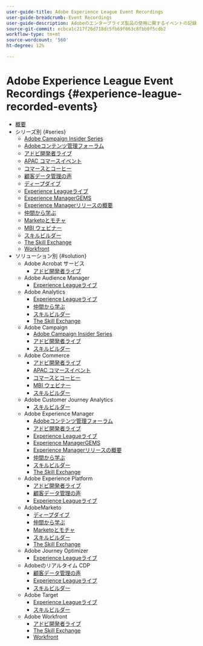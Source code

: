 ```yaml
---
user-guide-title: Adobe Experience League Event Recordings
user-guide-breadcrumb: Event Recordings
user-guide-description: Adobeのエンタープライズ製品の使用に関するイベントの記録のコレクション
source-git-commit: ecbca1c217f26d718dc5fb69f063c8fbb0f5cdb2
workflow-type: tm+mt
source-wordcount: '560'
ht-degree: 12%

---
```



# Adobe Experience League Event Recordings {#experience-league-recorded-events}

+ [概要](overview.md)
+ シリーズ別 {#series}
   + [Adobe Campaign Insider Series](https://experienceleague.adobe.com/docs/events/adobe-campaign-insider-recordings/overview.html)
   + [Adobeコンテンツ管理フォーラム](https://experienceleague.adobe.com/docs/events/adobe-content-management-forum-recordings/overview.html)
   + [アドビ開発者ライブ](https://experienceleague.adobe.com/docs/events/adobe-developers-live-recordings/overview.html)
   + [APAC コマースイベント](https://experienceleague.adobe.com/docs/events/apac-commerce-recordings/overview.html)
   + [コマースとコーヒー](https://experienceleague.adobe.com/docs/events/commerce-and-coffee-recordings/overview.html)
   + [顧客データ管理の声](https://experienceleague.adobe.com/docs/events/customer-data-management-voices-recordings/overview.html)
   + [ディープダイブ](https://experienceleague.adobe.com/docs/events/deep-dives-recordings/overview.html)
   + [Experience Leagueライブ](https://experienceleague.adobe.com/docs/events/experience-league-live-recordings/overview.html)
   + [Experience ManagerGEMS](https://experienceleague.adobe.com/docs/events/experience-manager-gems-recordings/overview.html)
   + [Experience Managerリリースの概要](https://experienceleague.adobe.com/docs/events/aemcs-release-update-recordings/overview.html)
   + [仲間から学ぶ](https://experienceleague.adobe.com/docs/events/learn-from-your-peers-recordings/overview.html)
   + [Marketoとモチャ](https://experienceleague.adobe.com/docs/events/marketo-and-mochas-recordings/overview.html)
   + [MBI ウェビナー](https://experienceleague.adobe.com/docs/events/mbi-webinars-recordings/overview.html)
   + [スキルビルダー](https://experienceleague.adobe.com/docs/events/skill-builder-recordings/overview.html)
   + [The Skill Exchange](https://experienceleague.adobe.com/docs/events/the-skill-exchange-recordings/overview.html)
   + [Workfront](https://experienceleague.adobe.com/docs/events/workfront-recordings/overview.html)
+ ソリューション別 {#solution}
   + Adobe Acrobat サービス
      + [アドビ開発者ライブ](https://experienceleague.adobe.com/docs/events/adobe-developers-live-recordings/overview.html)
   + Adobe Audience Manager
      + [Experience Leagueライブ](https://experienceleague.adobe.com/docs/events/experience-league-live-recordings/overview.html)
   + Adobe Analytics
      + [Experience Leagueライブ](https://experienceleague.adobe.com/docs/events/experience-league-live-recordings/overview.html)
      + [仲間から学ぶ](https://experienceleague.adobe.com/docs/events/learn-from-your-peers-recordings/overview.html)
      + [スキルビルダー](https://experienceleague.adobe.com/docs/events/skill-builder-recordings/overview.html)
      + [The Skill Exchange](https://experienceleague.adobe.com/docs/events/the-skill-exchange-recordings/overview.html)
   + Adobe Campaign
      + [Adobe Campaign Insider Series](https://experienceleague.adobe.com/docs/events/adobe-campaign-insider-recordings/overview.html)
      + [アドビ開発者ライブ](https://experienceleague.adobe.com/docs/events/adobe-developers-live-recordings/overview.html)
      + [スキルビルダー](https://experienceleague.adobe.com/docs/events/skill-builder-recordings/overview.html)
   + Adobe Commerce
      + [アドビ開発者ライブ](https://experienceleague.adobe.com/docs/events/adobe-developers-live-recordings/overview.html)
      + [APAC コマースイベント](https://experienceleague.adobe.com/docs/events/apac-commerce-recordings/overview.html)
      + [コマースとコーヒー](https://experienceleague.adobe.com/docs/events/commerce-and-coffee-recordings/overview.html)
      + [MBI ウェビナー](https://experienceleague.adobe.com/docs/events/mbi-webinars-recordings/overview.html)
      + [スキルビルダー](https://experienceleague.adobe.com/docs/events/skill-builder-recordings/overview.html)
   + Adobe Customer Journey Analytics
      + [スキルビルダー](https://experienceleague.adobe.com/docs/events/skill-builder-recordings/overview.html)
   + Adobe Experience Manager
      + [Adobeコンテンツ管理フォーラム](https://experienceleague.adobe.com/docs/events/adobe-content-management-forum-recordings/overview.html)
      + [アドビ開発者ライブ](https://experienceleague.adobe.com/docs/events/adobe-developers-live-recordings/overview.html)
      + [Experience Leagueライブ](https://experienceleague.adobe.com/docs/events/experience-league-live-recordings/overview.html)
      + [Experience ManagerGEMS](https://experienceleague.adobe.com/docs/events/experience-manager-gems-recordings/overview.html)
      + [Experience Managerリリースの概要](https://experienceleague.adobe.com/docs/events/aemcs-release-update-recordings/overview.html)
      + [仲間から学ぶ](https://experienceleague.adobe.com/docs/events/learn-from-your-peers-recordings/overview.html)
      + [スキルビルダー](https://experienceleague.adobe.com/docs/events/skill-builder-recordings/overview.html)
      + [The Skill Exchange](https://experienceleague.adobe.com/docs/events/the-skill-exchange-recordings/overview.html)
   + Adobe Experience Platform
      + [アドビ開発者ライブ](https://experienceleague.adobe.com/docs/events/adobe-developers-live-recordings/overview.html)
      + [顧客データ管理の声](https://experienceleague.adobe.com/docs/events/customer-data-management-voices-recordings/overview.html)
      + [Experience Leagueライブ](https://experienceleague.adobe.com/docs/events/experience-league-live-recordings/overview.html)
   + AdobeMarketo
      + [ディープダイブ](https://experienceleague.adobe.com/docs/events/deep-dives-recordings/overview.html)
      + [仲間から学ぶ](https://experienceleague.adobe.com/docs/events/learn-from-your-peers-recordings/overview.html)
      + [Marketoとモチャ](https://experienceleague.adobe.com/docs/events/marketo-and-mochas-recordings/overview.html)
      + [スキルビルダー](https://experienceleague.adobe.com/docs/events/skill-builder-recordings/overview.html)
      + [The Skill Exchange](https://experienceleague.adobe.com/docs/events/the-skill-exchange-recordings/overview.html)
   + Adobe Journey Optimizer
      + [Experience Leagueライブ](https://experienceleague.adobe.com/docs/events/experience-league-live-recordings/overview.html)
   + Adobeのリアルタイム CDP
      + [顧客データ管理の声](https://experienceleague.adobe.com/docs/events/customer-data-management-voices-recordings/overview.html)
      + [Experience Leagueライブ](https://experienceleague.adobe.com/docs/events/experience-league-live-recordings/overview.html)
      + [スキルビルダー](https://experienceleague.adobe.com/docs/events/skill-builder-recordings/overview.html)
   + Adobe Target
      + [Experience Leagueライブ](https://experienceleague.adobe.com/docs/events/experience-league-live-recordings/overview.html)
      + [スキルビルダー](https://experienceleague.adobe.com/docs/events/skill-builder-recordings/overview.html)
   + Adobe Workfront
      + [アドビ開発者ライブ](https://experienceleague.adobe.com/docs/events/adobe-developers-live-recordings/overview.html)
      + [The Skill Exchange](https://experienceleague.adobe.com/docs/events/the-skill-exchange-recordings/overview.html)
      + [Workfront](https://experienceleague.adobe.com/docs/events/workfront-recordings/overview.html)